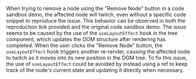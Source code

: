 When trying to remove a node using the "Remove Node" button in a code sandbox demo, the affected node will twitch, even without a specific code snippet to reproduce the issue. This behavior can be observed in both the reproduction link provided and the original code sandbox demo.
The issue seems to be caused by the use of the `useLayoutEffect` hook in the tree component, which updates the DOM structure after rendering has completed. When the user clicks the "Remove Node" button, the `useLayoutEffect` hook triggers another re-render, causing the affected node to twitch as it moves into its new position in the DOM tree.
To fix this issue, the use of `useLayoutEffect` could be avoided by instead using a ref to keep track of the node's current state and updating it directly when necessary.
